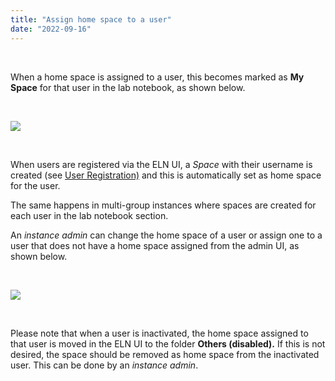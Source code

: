 ```yaml
---
title: "Assign home space to a user"
date: "2022-09-16"
---
```


 

When a home space is assigned to a user, this becomes marked as **My Space** for that user in the lab notebook, as shown below.

 

![](https://openbis.ch/wp-content/uploads/2022/09/my-space-notebook.png)

 

When users are registered via the ELN UI, a _Space_ with their username is created (see [User Registration)](https://openbis.ch/index.php/docs/admin-documentation/user-registration/) and this is automatically set as home space for the user.

The same happens in multi-group instances where spaces are created for each user in the lab notebook section.

An _instance admin_ can change the home space of a user or assign one to a user that does not have a home space assigned from the admin UI, as shown below.

 

![](https://openbis.ch/wp-content/uploads/2022/09/homespace-admin-ui-1024x545.png)

 

Please note that when a user is inactivated, the home space assigned to that user is moved in the ELN UI to the folder **Others (disabled).** If this is not desired, the space should be removed as home space from the inactivated user. This can be done by an _instance admin_.
